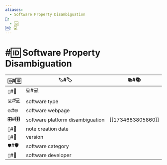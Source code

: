 ```yaml
---
aliases:
  - Software Property Disambiguation
📁:
  - 🆔
🆔: 💻
---
```

# #🆔 Software Property Disambiguation

| `🆔`#🆔   | `🏷️`#🏷️                        | `📚`#📚           |
| --------- | -------------------------------- | ----------------- |
| `📁`#📁   | `💻`#💻                          |                   |
| `💻`#💻   | software type                    |                   |
| `🌐`#🌐   | software webpage                 |                   |
| `🎛️`#🎛️ | software platform disambiguation | [[1734683805860]] |
| `📅`#📅   | note creation date               |                   |
| `🔀`#🔀   | version                          |                   |
| `🛡️`#🛡️ | software category                |                   |
| `👤`#👤   | software developer               |                   |
